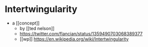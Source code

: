# Intertwingularity

- a [[concept]]
  - by [[ted nelson]]
  - https://twitter.com/flancian/status/1359490703068389377
  - [[wp]] https://en.wikipedia.org/wiki/Intertwingularity

